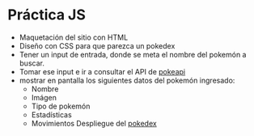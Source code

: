 # Práctica JS
- Maquetación del sitio con HTML
- Diseño con CSS para que parezca un pokedex
- Tener un input de entrada, donde se meta el nombre del pokemón a buscar.
- Tomar ese input e ir a consultar el API de [pokeapi](https://pokeapi.co/)
- mostrar en pantalla los siguientes datos del pokemón ingresado:
    - Nombre
    - Imágen
    - Tipo de pokemón
    - Estadísticas
    - Movimientos
Despliegue del [pokedex]() 
